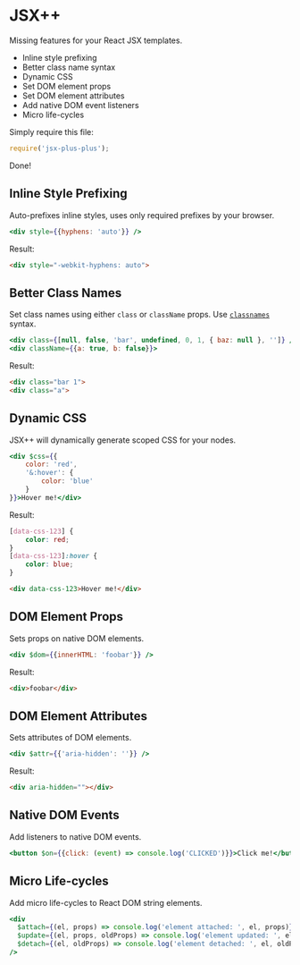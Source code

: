 # JSX++

Missing features for your React JSX templates.

- Inline style prefixing
- Better class name syntax
- Dynamic CSS
- Set DOM element props
- Set DOM element attributes
- Add native DOM event listeners
- Micro life-cycles


Simply require this file:

```js
require('jsx-plus-plus');
```

Done!


## Inline Style Prefixing

Auto-prefixes inline styles, uses only required prefixes by your browser.

```jsx
<div style={{hyphens: 'auto'}} />
```

Result:

```html
<div style="-webkit-hyphens: auto">
```


## Better Class Names

Set class names using either `class` or `className` props. Use [`classnames`](https://www.npmjs.com/package/classnames)
syntax.

```jsx
<div class={[null, false, 'bar', undefined, 0, 1, { baz: null }, '']} />
<div className={{a: true, b: false}}>
```

Result:

```html
<div class="bar 1">
<div class="a">
```


## Dynamic CSS

JSX++ will dynamically generate scoped CSS for your nodes.

```jsx
<div $css={{
    color: 'red', 
    '&:hover': {
        color: 'blue'
    }
}}>Hover me!</div>
```

Result:

```css
[data-css-123] {
    color: red;
}
[data-css-123]:hover {
    color: blue;
}
```

```html
<div data-css-123>Hover me!</div>
```


## DOM Element Props

Sets props on native DOM elements.

```jsx
<div $dom={{innerHTML: 'foobar'}} />
```

Result:

```html
<div>foobar</div>
```


## DOM Element Attributes

Sets attributes of DOM elements.

```jsx
<div $attr={{'aria-hidden': ''}} />
```

Result:

```html
<div aria-hidden=""></div>
```


## Native DOM Events

Add listeners to native DOM events.

```jsx
<button $on={{click: (event) => console.log('CLICKED')}}>Click me!</button>
```


## Micro Life-cycles

Add micro life-cycles to React DOM string elements.

```jsx
<div
  $attach={(el, props) => console.log('element attached: ', el, props)}
  $update={(el, props, oldProps) => console.log('element updated: ', el, props, oldProps)}
  $detach={(el, oldProps) => console.log('element detached: ', el, oldProps)}
/>
```
